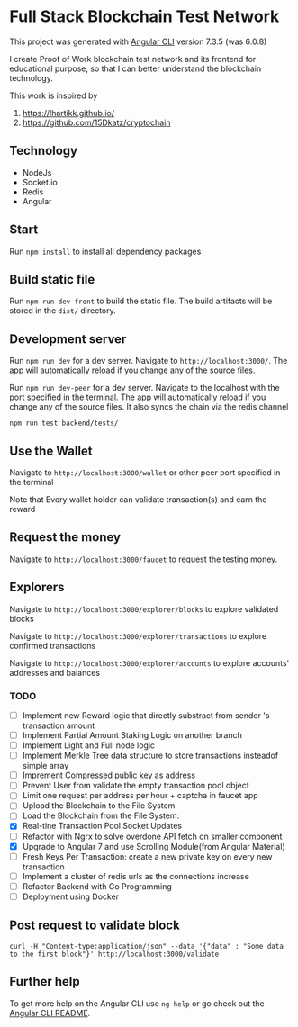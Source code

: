 # Full Stack Blockchain Test Network

This project was generated with [Angular CLI](https://github.com/angular/angular-cli) version 7.3.5 (was 6.0.8)

I create Proof of Work blockchain test network and its frontend for educational purpose, so that I can better understand the blockchain technology.

This work is inspired by
1) https://lhartikk.github.io/ 
2) https://github.com/15Dkatz/cryptochain

## Technology
- NodeJs
- Socket.io
- Redis
- Angular


## Start

Run `npm install` to install all dependency packages


## Build static file

Run `npm run dev-front` to build the static file. The build artifacts will be stored in the `dist/` directory.

## Development server

Run `npm run dev` for a dev server. Navigate to `http://localhost:3000/`. The app will automatically reload if you change any of the source files.

Run `npm run dev-peer` for a dev server. Navigate to the localhost with the port specified in the terminal. The app will automatically reload if you change any of the source files. It also syncs the chain via the redis channel

`npm run test backend/tests/`

## Use the Wallet

 Navigate to `http://localhost:3000/wallet` or other peer port specified in the terminal

 Note that Every wallet holder can validate transaction(s) and earn the reward

 ## Request the money

 Navigate to `http://localhost:3000/faucet` to request the testing money.

 ## Explorers

 Navigate to `http://localhost:3000/explorer/blocks` to explore validated blocks

 Navigate to `http://localhost:3000/explorer/transactions` to explore confirmed transactions

 Navigate to `http://localhost:3000/explorer/accounts` to explore accounts' addresses and balances
 

 ### TODO

- [ ] Implement new Reward logic that directly substract from sender 's transaction amount
- [ ] Implement Partial Amount Staking Logic on another branch
- [ ] Implement Light and Full node logic
- [ ] Implement Merkle Tree data structure to store transactions insteadof simple array
- [ ] Imprement Compressed public key as address
- [ ] Prevent User from validate the empty transaction pool object
- [ ] Limit one request per address per hour + captcha in faucet app
- [ ] Upload the Blockchain to the File System
- [ ] Load the Blockchain from the File System:
- [x] Real-tine Transaction Pool Socket Updates
- [ ] Refactor with Ngrx to solve overdone API fetch on smaller component
- [X] Upgrade to Angular 7 and use Scrolling Module(from Angular Material)
- [ ] Fresh Keys Per Transaction: create a new private key on every new transaction
- [ ] Implement a cluster of redis urls as the connections increase
- [ ] Refactor Backend with Go Programming
- [ ] Deployment using Docker

## Post request to validate block
```
curl -H "Content-type:application/json" --data '{"data" : "Some data to the first block"}' http://localhost:3000/validate
```

## Further help

To get more help on the Angular CLI use `ng help` or go check out the [Angular CLI README](https://github.com/angular/angular-cli/blob/master/README.md).
